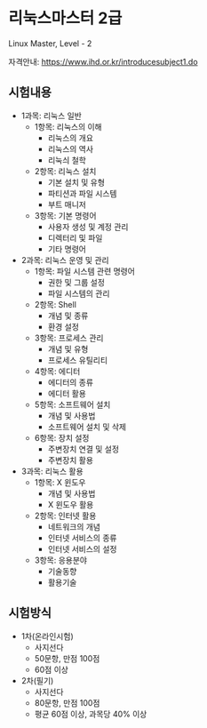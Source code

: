 
# 리눅스마스터 2급

Linux Master, Level - 2

자격안내: https://www.ihd.or.kr/introducesubject1.do

## 시험내용

* 1과목: 리눅스 일반
  * 1항목: 리눅스의 이해
    * 리눅스의 개요
    * 리눅스의 역사
    * 리눅싀 철학
  * 2항목: 리눅스 설치
    * 기본 설치 및 유형
    * 파티션과 파일 시스템
    * 부트 매니저
  * 3항목: 기본 명령어
    * 사용자 생성 및 계정 관리
    * 디렉터리 및 파일
    * 기타 명령어
* 2과목: 리눅스 운영 및 관리
  * 1항목: 파일 시스템 관련 명령어
    * 권한 및 그룹 설정
    * 파일 시스템의 관리
  * 2항목: Shell
    * 개념 및 종류
    * 환경 설정
  * 3항목: 프로세스 관리
    * 개념 및 유형
    * 프로세스 유틸리티
  * 4항목: 에디터
    * 에디터의 종류
    * 에디터 활용
  * 5항목: 소프트웨어 설치
    * 개념 및 사용법
    * 소프트웨어 설치 및 삭제
  * 6항목: 장치 설정
    * 주변장치 연결 및 설정
    * 주변장치 활용
* 3과목: 리눅스 활용
  * 1항목: X 윈도우
    * 개념 및 사용법
    * X 윈도우 활용
  * 2항목: 인터넷 활용
    * 네트워크의 개념
    * 인터넷 서비스의 종류
    * 인터넷 서비스의 설정
  * 3항목: 응용분야
    * 기술동향
    * 활용기술

## 시험방식

* 1차(온라인시험)
  * 사지선다
  * 50문항, 만점 100점
  * 60점 이상
* 2차(필기)
  * 사지선다
  * 80문항, 만점 100점
  * 평균 60점 이상, 과목당 40% 이상
